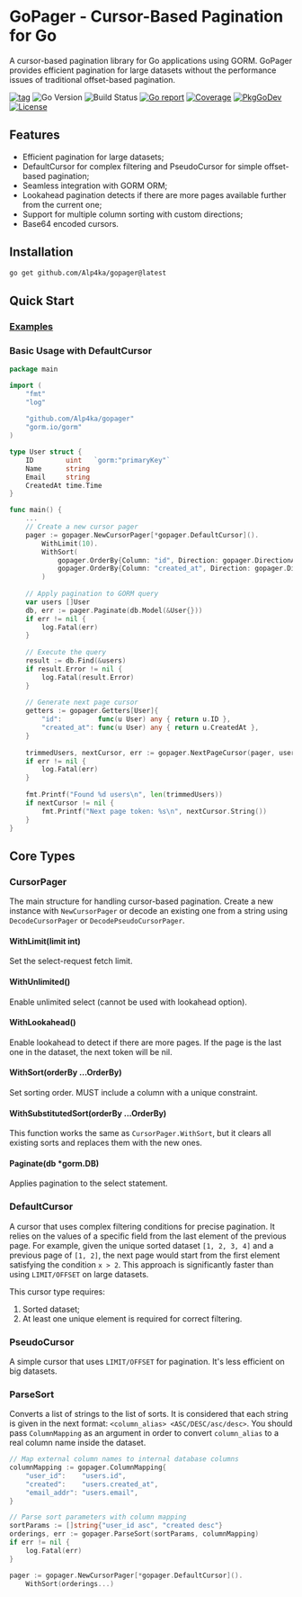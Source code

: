 # GoPager - Cursor-Based Pagination for Go
A cursor-based pagination library for Go applications using GORM. 
GoPager provides efficient pagination for large datasets without the performance issues of traditional offset-based pagination.

[![tag](https://img.shields.io/github/tag/Alp4ka/gopager.svg)](https://github.com/Alp4ka/gopager/releases)
![Go Version](https://img.shields.io/badge/Go-%3E%3D%201.24-%23007d9c)
![Build Status](https://github.com/Alp4ka/gopager/actions/workflows/test.yml/badge.svg)
[![Go report](https://goreportcard.com/badge/github.com/Alp4ka/gopager)](https://goreportcard.com/report/github.com/Alp4ka/gopager)
[![Coverage](https://img.shields.io/codecov/c/github/Alp4ka/gopager)](https://codecov.io/gh/Alp4ka/gopager)
[![PkgGoDev](https://pkg.go.dev/badge/github.com/Alp4ka/gopager)](https://pkg.go.dev/github.com/Alp4ka/gopager)
[![License](https://img.shields.io/github/license/Alp4ka/gopager)](./LICENSE)

## Features
- Efficient pagination for large datasets;
- DefaultCursor for complex filtering and PseudoCursor for simple offset-based pagination;
- Seamless integration with GORM ORM;
- Lookahead pagination detects if there are more pages available further from the current one;
- Support for multiple column sorting with custom directions;
- Base64 encoded cursors.

## Installation
```bash
go get github.com/Alp4ka/gopager@latest
```

## Quick Start
### [Examples](examples)
### Basic Usage with DefaultCursor
```go
package main

import (
    "fmt"
    "log"
    
    "github.com/Alp4ka/gopager"
    "gorm.io/gorm"
)

type User struct {
    ID        uint   `gorm:"primaryKey"`
    Name      string
    Email     string
    CreatedAt time.Time
}

func main() {
	...
    // Create a new cursor pager
    pager := gopager.NewCursorPager[*gopager.DefaultCursor]().
        WithLimit(10).
        WithSort(
            gopager.OrderBy{Column: "id", Direction: gopager.DirectionASC}, // IMPORTANT: You must include unique column at least once.
            gopager.OrderBy{Column: "created_at", Direction: gopager.DirectionDESC},
        )
    
    // Apply pagination to GORM query
    var users []User
    db, err := pager.Paginate(db.Model(&User{}))
    if err != nil {
        log.Fatal(err)
    }
    
    // Execute the query
    result := db.Find(&users)
    if result.Error != nil {
        log.Fatal(result.Error)
    }
    
    // Generate next page cursor
    getters := gopager.Getters[User]{
        "id":         func(u User) any { return u.ID },
        "created_at": func(u User) any { return u.CreatedAt },
    }
    
    trimmedUsers, nextCursor, err := gopager.NextPageCursor(pager, users, getters)
    if err != nil {
        log.Fatal(err)
    }
    
    fmt.Printf("Found %d users\n", len(trimmedUsers))
    if nextCursor != nil {
        fmt.Printf("Next page token: %s\n", nextCursor.String())
    }
}
```




## Core Types
### CursorPager
The main structure for handling cursor-based pagination. 
Create a new instance with `NewCursorPager` or decode an existing one from a string using 
`DecodeCursorPager` or `DecodePseudoCursorPager`.
#### WithLimit(limit int)
Set the select-request fetch limit.
#### WithUnlimited()
Enable unlimited select (cannot be used with lookahead option).
#### WithLookahead()
Enable lookahead to detect if there are more pages. 
If the page is the last one in the dataset, the next token will be nil.
#### WithSort(orderBy ...OrderBy)
Set sorting order. MUST include a column with a unique constraint.
#### WithSubstitutedSort(orderBy ...OrderBy)
This function works the same as `CursorPager.WithSort`, 
but it clears all existing sorts and replaces them with the new ones.
#### Paginate(db *gorm.DB)
Applies pagination to the select statement.

### DefaultCursor
A cursor that uses complex filtering conditions for precise pagination. 
It relies on the values of a specific field from the last element of the previous page. 
For example, given the unique sorted dataset `[1, 2, 3, 4]` and a previous page of `[1, 2]`, 
the next page would start from the first element satisfying the condition `x > 2`. 
This approach is significantly faster than using `LIMIT/OFFSET` on large datasets. 

This cursor type requires:
1. Sorted dataset;
2. At least one unique element is required for correct filtering.

### PseudoCursor
A simple cursor that uses `LIMIT/OFFSET` for pagination. It's less efficient on big datasets.

### ParseSort
Converts a list of strings to the list of sorts. 
It is considered that each string is given in the next format: `<column_alias> <ASC/DESC/asc/desc>`.
You should pass `ColumnMapping` as an argument in order to convert `column_alias` to a real column name inside the dataset.
```go
// Map external column names to internal database columns
columnMapping := gopager.ColumnMapping{
    "user_id":    "users.id",
    "created":    "users.created_at",
    "email_addr": "users.email",
}

// Parse sort parameters with column mapping
sortParams := []string{"user_id asc", "created desc"}
orderings, err := gopager.ParseSort(sortParams, columnMapping)
if err != nil {
    log.Fatal(err)
}

pager := gopager.NewCursorPager[*gopager.DefaultCursor]().
    WithSort(orderings...)
```
